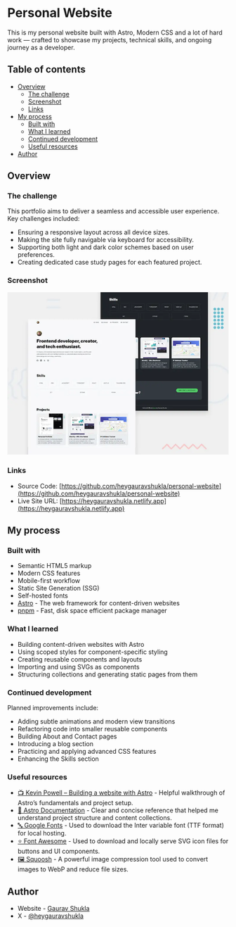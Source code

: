 # Personal Website

This is my personal website built with Astro, Modern CSS and a lot of hard work — crafted to showcase my projects, technical skills, and ongoing journey as a developer.

## Table of contents

- [Overview](#overview)
  - [The challenge](#the-challenge)
  - [Screenshot](#screenshot)
  - [Links](#links)
- [My process](#my-process)
  - [Built with](#built-with)
  - [What I learned](#what-i-learned)
  - [Continued development](#continued-development)
  - [Useful resources](#useful-resources)
- [Author](#author)

## Overview

### The challenge

This portfolio aims to deliver a seamless and accessible user experience. Key challenges included:

- Ensuring a responsive layout across all device sizes.
- Making the site fully navigable via keyboard for accessibility.
- Supporting both light and dark color schemes based on user preferences.
- Creating dedicated case study pages for each featured project.

### Screenshot

![Preview of Personal Website](/public/images/preview-personal-website.webp)

### Links

- Source Code: [https://github.com/heygauravshukla/personal-website](https://github.com/heygauravshukla/personal-website)
- Live Site URL: [https://heygauravshukla.netlify.app](https://heygauravshukla.netlify.app)

## My process

### Built with

- Semantic HTML5 markup
- Modern CSS features
- Mobile-first workflow
- Static Site Generation (SSG)
- Self-hosted fonts
- [Astro](https://astro.build) - The web framework for content-driven websites
- [pnpm](https://pnpm.io) - Fast, disk space efficient package manager

### What I learned

- Building content-driven websites with Astro
- Using scoped styles for component-specific styling
- Creating reusable components and layouts
- Importing and using SVGs as components
- Structuring collections and generating static pages from them

### Continued development

Planned improvements include:

- Adding subtle animations and modern view transitions
- Refactoring code into smaller reusable components
- Building About and Contact pages
- Introducing a blog section
- Practicing and applying advanced CSS features
- Enhancing the Skills section

### Useful resources

- [📺 Kevin Powell – Building a website with Astro](https://youtu.be/Thudicbgqtg?si=TCu1qbhV5ZIcaZvG) - Helpful walkthrough of Astro’s fundamentals and project setup.
- [📘 Astro Documentation](https://docs.astro.build/en/getting-started) - Clear and concise reference that helped me understand project structure and content collections.
- [🔤 Google Fonts](https://fonts.google.com) - Used to download the Inter variable font (TTF format) for local hosting.
- [⭐ Font Awesome](https://fontawesome.com/icons) - Used to download and locally serve SVG icon files for buttons and UI components.
- [🖼 Squoosh](https://squoosh.app) - A powerful image compression tool used to convert images to WebP and reduce file sizes.

## Author

- Website - [Gaurav Shukla](https://heygauravshukla.netlify.app)
- X - [@heygauravshukla](https://www.x.com/heygauravshukla)
